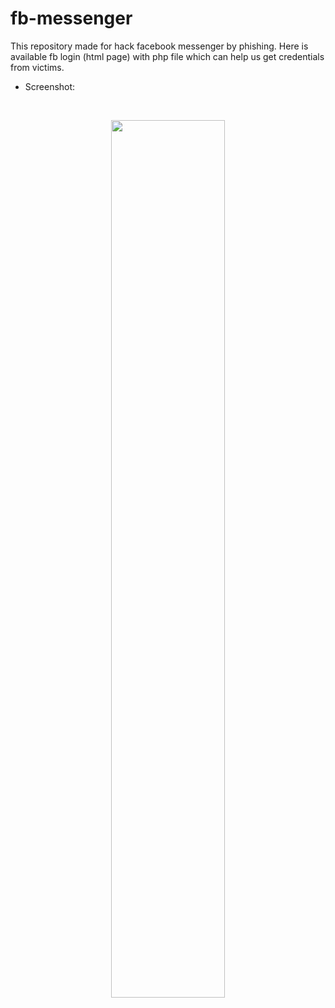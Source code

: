 # fb-messenger
This repository made for hack facebook messenger by phishing.  Here is available fb login (html page) with  php file which can help us get credentials from victims. 


- Screenshot:
<br>
<p align="center">
<img width="60%" src="https://github.com/fh-rabbi/fb-messenger/blob/main/img/Screenshot_20210408-223936.png"/>
